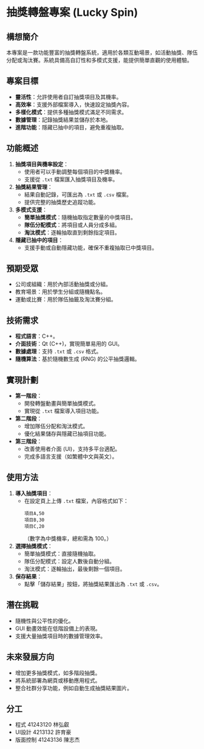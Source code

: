 # 抽獎轉盤專案 (Lucky Spin)

## 構想簡介
本專案是一款功能豐富的抽獎轉盤系統，適用於各類互動場景，如活動抽獎、隊伍分配或淘汰賽。系統具備高自訂性和多模式支援，能提供簡單直觀的使用體驗。

## 專案目標
- **靈活性**：允許使用者自訂抽獎項目及其機率。
- **高效率**：支援外部檔案導入，快速設定抽獎內容。
- **多樣化模式**：提供多種抽獎模式滿足不同需求。
- **數據管理**：記錄抽獎結果並儲存於本地。
- **進階功能**：隱藏已抽中的項目，避免重複抽取。

## 功能概述
1. **抽獎項目與機率設定**：
   - 使用者可以手動調整每個項目的中獎機率。
   - 支援從 `.txt` 檔案匯入抽獎項目及機率。
2. **抽獎結果管理**：
   - 結果自動記錄，可匯出為 `.txt` 或 `.csv` 檔案。
   - 提供完整的抽獎歷史追蹤功能。
3. **多模式支援**：
   - **簡單抽獎模式**：隨機抽取指定數量的中獎項目。
   - **隊伍分配模式**：將項目或人員分成多組。
   - **淘汰模式**：逐輪抽取直到剩餘指定項目。
4. **隱藏已抽中的項目**：
   - 支援手動或自動隱藏功能，確保不重複抽取已中獎項目。

## 預期受眾
- 公司或組織：用於內部活動抽獎或分組。
- 教育場景：用於學生分組或隨機點名。
- 運動或比賽：用於隊伍抽籤及淘汰賽分組。

## 技術需求
- **程式語言**：C++。
- **介面技術**：Qt (C++)，實現簡單易用的 GUI。
- **數據處理**：支持 `.txt` 或 `.csv` 格式。
- **隨機算法**：基於隨機數生成 (RNG) 的公平抽獎邏輯。

## 實現計劃
- **第一階段**：
  - 開發轉盤動畫與簡單抽獎模式。
  - 實現從 `.txt` 檔案導入項目功能。
- **第二階段**：
  - 增加隊伍分配和淘汰模式。
  - 優化結果儲存與隱藏已抽項目功能。
- **第三階段**：
  - 改善使用者介面 (UI)，支持多平台適配。
  - 完成多語言支援（如繁體中文與英文）。

## 使用方法
1. **導入抽獎項目**：
   - 在設定頁上上傳 `.txt` 檔案，內容格式如下：
     ```
     項目A,50
     項目B,30
     項目C,20
     ```
     （數字為中獎機率，總和需為 100。）
2. **選擇抽獎模式**：
   - 簡單抽獎模式：直接隨機抽取。
   - 隊伍分配模式：設定人數後自動分組。
   - 淘汰模式：逐輪抽出，最後剩餘一個項目。
3. **保存結果**：
   - 點擊「儲存結果」按鈕，將抽獎結果匯出為 `.txt` 或 `.csv`。

## 潛在挑戰
- 隨機性與公平性的優化。
- GUI 動畫效能在低階設備上的表現。
- 支援大量抽獎項目時的數據管理效率。

## 未來發展方向
- 增加更多抽獎模式，如多階段抽獎。
- 將系統部署為網頁或移動應用程式。
- 整合社群分享功能，例如自動生成抽獎結果圖片。

## 分工
- 程式 41243120 林弘叡
- UI設計 4213132 許育豪
- 版面控制 41243136 陳志杰
